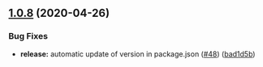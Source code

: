 ## [1.0.8](https://github.com/adrienjoly/npm-pdfreader/compare/v1.0.7...v1.0.8) (2020-04-26)


### Bug Fixes

* **release:** automatic update of version in package.json ([#48](https://github.com/adrienjoly/npm-pdfreader/issues/48)) ([bad1d5b](https://github.com/adrienjoly/npm-pdfreader/commit/bad1d5bfce1c55b503cca3380c3187fb071b6056))
